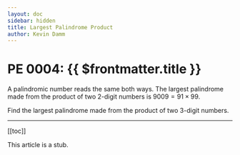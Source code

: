 ```yaml
---
layout: doc
sidebar: hidden
title: Largest Palindrome Product
author: Kevin Damm
---
```


# PE 0004: {{ $frontmatter.title }}

<pe100-problem n="4">

A palindromic number reads the same both ways. The largest palindrome made from
the product of two $2$-digit numbers is $9009 = 91 \times 99$.

Find the largest palindrome made from the product of two $3$-digit numbers.

</pe100-problem>

---

[[toc]]

This article is a stub.
